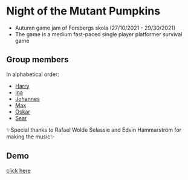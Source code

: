 # Night of the Mutant Pumpkins

- Autumn game jam of Forsbergs skola (27/10/2021 - 29/30/2021)
- The game is a medium fast-paced single player platformer survival game

## Group members
In alphabetical order:

- [Harry](https://github.com/HarryTheHeath)
- [Ina](https://github.com/InaSLew)
- [Johannes](https://github.com/MustoLini)
- [Max](https://github.com/MaxDKCrab)
- [Oskar](https://github.com/Zargn)
- [Sear](https://github.com/SearWaizy)

✨Special thanks to Rafael Wolde Selassie and Edvin Hammarström for making the music✨

## Demo
[click here](https://play.unity.com/mg/other/night-of-the-mutant-pumpkins)

